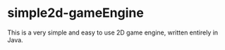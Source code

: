 # simple2d-gameEngine
This is a very simple and easy to use 2D game engine, written entirely in Java.
